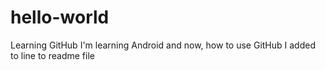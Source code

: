 # hello-world
Learning GitHub
I'm learning Android and now, how to use GitHub
I added to line to readme file
